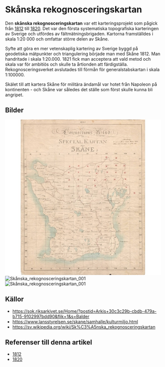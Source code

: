 # Skånska rekognosceringskartan

Den **skånska rekognosceringskartan** var ett karteringsprojekt som pågick från [1812](1812) till [1820](1820). Det var den första systematiska topografiska karteringen av Sverige och utfördes av fältmätningsbrigaden. Kartorna framställdes i skala 1:20 000 och omfattar större delen av Skåne.

Syfte att göra en mer vetenskaplig kartering av Sverige byggd på geodetiska mätpunkter och triangulering började man med Skåne 1812. Man handritade i skala 1:20.000. 1821 fick man acceptera att vald metod och skala var för ambitiös och skulle ta årtionden att färdigställa. Rekognosceringsverket avslutades till förmån för generalstabskartan i skala 1:100000.

Skälet till att kartera Skåne för militära ändamål var hotet från Napoleon på kontinenten - och Skåne var således det ställe som först skulle kunna bli angripet.

## Bilder

![Skånska_rekognosceringskartan_001](images/skanska-rekognoseringskartan.jpg)
![Skånska_rekognosceringskartan_001](images/skånska%20rekognosceringskartan%20i.w.205.gif)
![Skånska_rekognosceringskartan_001](images/skånska%20rekognosceringskartan%20i.ö.205.gif)

## Källor

* <https://sok.riksarkivet.se/Home/?postid=Arkis+30c3c29b-cbdb-479a-b715-9102997bdd90&flik=1&s=Balder>
* <https://www.lansstyrelsen.se/skane/samhalle/kulturmiljo.html>
* <https://sv.wikipedia.org/wiki/Sk%C3%A5nska_rekognosceringskartan>

## Referenser till denna artikel
- [1812](1812)
- [1820](1820)
